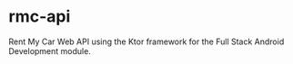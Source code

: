 # rmc-api
Rent My Car Web API using the Ktor framework for the Full Stack Android Development module.
